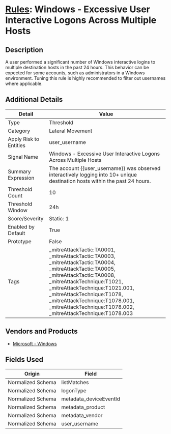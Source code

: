 # [Rules](README.md): Windows - Excessive User Interactive Logons Across Multiple Hosts

## Description
A user performed a significant number of Windows interactive logins to multiple destination hosts in the past 24 hours. This behavior can be expected for some accounts, such as administrators in a Windows environment. Tuning this rule is highly recommended to filter out usernames where applicable.

## Additional Details
|Detail|Value|
|----|----|
|Type|Threshold|
|Category|Lateral Movement|
|Apply Risk to Entities|user_username|
|Signal Name|Windows - Excessive User Interactive Logons Across Multiple Hosts|
|Summary Expression|The account {{user_username}}  was observed interactively logging into 10+ unique destination hosts within the past 24 hours.|
|Threshold Count|10|
|Threshold Window|24h|
|Score/Severity|Static: 1|
|Enabled by Default|True|
|Prototype|False|
|Tags|_mitreAttackTactic:TA0001, _mitreAttackTactic:TA0003, _mitreAttackTactic:TA0004, _mitreAttackTactic:TA0005, _mitreAttackTactic:TA0008, _mitreAttackTechnique:T1021, _mitreAttackTechnique:T1021.001, _mitreAttackTechnique:T1078, _mitreAttackTechnique:T1078.001, _mitreAttackTechnique:T1078.002, _mitreAttackTechnique:T1078.003|
## Vendors and Products
- [Microsoft - Windows](../products/1ff7546c-cb36-4a24-87f7-89d2cecc5761.md)


## Fields Used

|Origin|Field|
|----|----|
|Normalized Schema|listMatches|
|Normalized Schema|logonType|
|Normalized Schema|metadata_deviceEventId|
|Normalized Schema|metadata_product|
|Normalized Schema|metadata_vendor|
|Normalized Schema|user_username|



